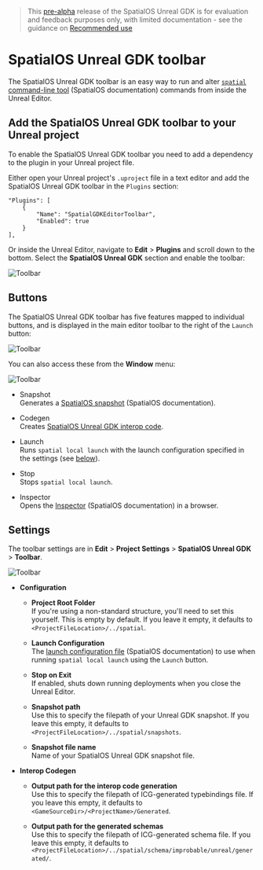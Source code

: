 > This [pre-alpha](https://docs.improbable.io/reference/13.1/shared/release-policy#maturity-stages) release of the SpatialOS Unreal GDK is for evaluation and feedback purposes only, with limited documentation - see the guidance on [Recommended use]({{urlRoot}}/index#recommended-use)

# SpatialOS Unreal GDK toolbar

The SpatialOS Unreal GDK toolbar is an easy way to run and alter [`spatial` command-line tool](https://docs.improbable.io/reference/13.1/shared/glossary#the-spatial-command-line-tool) (SpatialOS documentation) commands from inside the Unreal Editor.

## Add the SpatialOS Unreal GDK toolbar to your Unreal project

To enable the SpatialOS Unreal GDK toolbar you need to add a dependency to the plugin in your Unreal project file.

Either open your Unreal project's `.uproject` file in a text editor and add the SpatialOS Unreal GDK toolbar in the `Plugins` section:

```
"Plugins": [
    {
        "Name": "SpatialGDKEditorToolbar",
        "Enabled": true
    }
],
```

Or inside the Unreal Editor, navigate to **Edit** > **Plugins** and scroll down to the bottom. Select the **SpatialOS Unreal GDK** section and enable the toolbar:

![Toolbar]({{assetRoot}}assets/screen-grabs/toolbar/enable-toolbar.png)

## Buttons

The SpatialOS Unreal GDK toolbar has five features mapped to individual buttons, and is displayed in the main editor toolbar to the right of the `Launch` button:

 ![Toolbar]({{assetRoot}}assets/screen-grabs/toolbar/toolbar-buttons.png)

You can also access these from the **Window** menu:

 ![Toolbar]({{assetRoot}}assets/screen-grabs/toolbar/window-access.png)


* Snapshot</br>
Generates a [SpatialOS snapshot](https://docs.improbable.io/reference/13.1/shared/glossary#snapshot) (SpatialOS documentation).

* Codegen</br>
Creates [SpatialOS Unreal GDK interop code]({{urlRoot}}/content/interop).

* Launch</br>
Runs `spatial local launch` with the launch configuration specified in the settings (see [below](#settings)).

* Stop</br>
Stops `spatial local launch`.

* Inspector</br>
Opens the [Inspector](https://docs.improbable.io/reference/13.1/shared/glossary#inspector) (SpatialOS documentation) in a browser.

## Settings

The toolbar settings are in **Edit** > **Project Settings** > **SpatialOS Unreal GDK** > **Toolbar**.

 ![Toolbar]({{assetRoot}}assets/screen-grabs/toolbar/toolbar-settings.png)

* **Configuration**

    * **Project Root Folder**</br>
    If you're using a non-standard structure, you'll need to set this yourself. This is empty by default. If you leave it empty, it defaults to `<ProjectFileLocation>/../spatial`.

    * **Launch Configuration**</br>
    The [launch configuration file](https://docs.improbable.io/reference/13.1/shared/reference/file-formats/launch-config) (SpatialOS documentation) to use when running `spatial local launch` using the `Launch` button.

    * **Stop on Exit**</br>
    If enabled, shuts down running deployments when you close the Unreal Editor.

    * **Snapshot path**</br>
    Use this to specify the filepath of your Unreal GDK snapshot. If you leave this empty, it defaults to `<ProjectFileLocation>/../spatial/snapshots`.

    * **Snapshot file name**</br>
    Name of your SpatialOS Unreal GDK snapshot file.

* **Interop Codegen**

    * **Output path for the interop code generation**</br>
    Use this to specify the filepath of ICG-generated typebindings file.  If you leave this empty, it defaults to `<GameSourceDir>/<ProjectName>/Generated`.

    * **Output path for the generated schemas**</br>
    Use this to specify the filepath of ICG-generated schema file.  If you leave this empty, it defaults to `<ProjectFileLocation>/../spatial/schema/improbable/unreal/generated/`.
